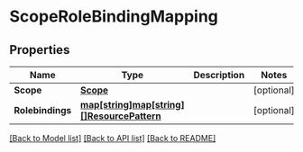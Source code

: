 # ScopeRoleBindingMapping

## Properties

Name | Type | Description | Notes
------------ | ------------- | ------------- | -------------
**Scope** | [**Scope**](Scope.md) |  | [optional] 
**Rolebindings** | [**map[string]map[string][]ResourcePattern**](map.md) |  | [optional] 

[[Back to Model list]](../README.md#documentation-for-models) [[Back to API list]](../README.md#documentation-for-api-endpoints) [[Back to README]](../README.md)


